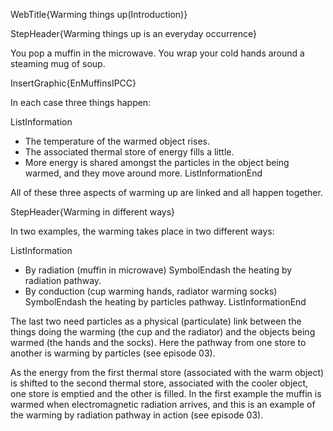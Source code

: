 WebTitle{Warming things up(Introduction)}

StepHeader{Warming things up is an everyday occurrence}

You pop a muffin in the microwave. You wrap your cold hands around a steaming mug of soup.

InsertGraphic{EnMuffinsIPCC}

In each case three things happen:

ListInformation
- The temperature of the warmed object rises.
- The associated thermal store of energy fills a little.
- More energy is shared amongst the particles in the object being warmed, and they move around more.
ListInformationEnd

All of these three aspects of warming up are linked and all happen together.

StepHeader{Warming in different ways}

In two examples, the warming takes place in two different ways:

ListInformation
- By radiation (muffin in microwave) SymbolEndash the heating by radiation pathway.
- By conduction (cup warming hands, radiator warming socks) SymbolEndash the heating by particles pathway.
ListInformationEnd

The last two need particles as a physical (particulate) link between the things doing the warming (the cup and the radiator) and the objects being warmed (the hands and the socks). Here the pathway from one store to another is warming by particles (see episode 03).

As the energy from the first thermal store (associated with the warm object) is shifted to the second thermal store, associated with the cooler object, one store is emptied and the other is filled. In the first example the muffin is warmed when electromagnetic radiation arrives, and this is an example of the warming by radiation pathway in action (see episode 03).
